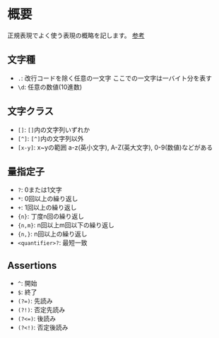 # 概要

正規表現でよく使う表現の概略を記します。
[参考](https://www.pcre.org/current/doc/html/pcre2syntax.html#SEC2)

## 文字種

* `.`: 改行コードを除く任意の一文字 ここでの一文字は一バイト分を表す
* `\d`: 任意の数値(10進数)

## 文字クラス

* `[]`: `[]`内の文字列いずれか
* `[^]`: `[^]`内の文字列以外
* `[x-y]`: x~yの範囲 a-z(英小文字), A-Z(英大文字), 0-9(数値)などがある

## 量指定子

* `?`: 0または1文字
* `*`: 0回以上の繰り返し
* `+`: 1回以上の繰り返し
* `{n}`: 丁度n回の繰り返し
* `{n,m}`: n回以上m回以下の繰り返し
* `{n,}`: n回以上の繰り返し
* `<quantifier>?`: 最短一致

## Assertions

* `^`: 開始
* `$`: 終了
* `(?=)`: 先読み
* `(?!)`: 否定先読み
* `(?<=)`: 後読み
* `(?<!)`: 否定後読み